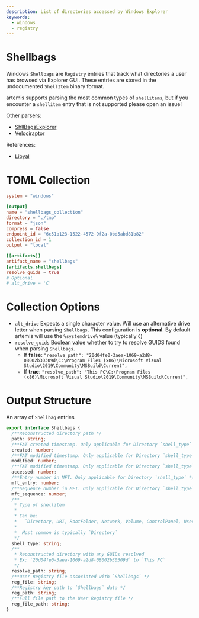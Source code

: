 ```yaml
---
description: List of directories accessed by Windows Explorer
keywords:
  - windows
  - registry
---
```


# Shellbags

Windows `Shellbags` are `Registry` entries that track what directories a user
has browsed via Explorer GUI. These entries are stored in the undocumented
`ShellItem` binary format.

artemis supports parsing the most common types of `shellitems`, but if you
encounter a `shellitem` entry that is not supported please open an issue!

Other parsers:

- [ShllBagsExplorer](https://ericzimmerman.github.io/)
- [Velociraptor](https://docs.velociraptor.app/artifact_references/pages/windows.forensics.shellbags/)

References:

- [Libyal](https://github.com/libyal/libfwsi/blob/main/documentation/Windows%20Shell%20Item%20format.asciidoc)

# TOML Collection

```toml
system = "windows"

[output]
name = "shellbags_collection"
directory = "./tmp"
format = "json"
compress = false
endpoint_id = "6c51b123-1522-4572-9f2a-0bd5abd81b82"
collection_id = 1
output = "local"

[[artifacts]]
artifact_name = "shellbags"
[artifacts.shellbags]
resolve_guids = true
# Optional
# alt_drive = 'C'
```

# Collection Options

- `alt_drive` Expects a single character value. Will use an alternative drive
  letter when parsing `Shellbags`. This configuration is **optional**. By
  default artemis will use the `%systemdrive%` value (typically `C`)
- `resolve_guids` Boolean value whether to try to resolve GUIDS found when
  parsing `Shellbags`.
  - If **false**:
    `"resolve_path": "20d04fe0-3aea-1069-a2d8-08002b30309d\C:\Program Files (x86)\Microsoft Visual Studio\2019\Community\MSBuild\Current",`
  - If **true**:
    `"resolve_path": "This PC\C:\Program Files (x86)\Microsoft Visual Studio\2019\Community\MSBuild\Current",`

# Output Structure

An array of `Shellbag` entries

```typescript
export interface Shellbags {
  /**Reconstructed directory path */
  path: string;
  /**FAT created timestamp. Only applicable for Directory `shell_type` */
  created: number;
  /**FAT modified timestamp. Only applicable for Directory `shell_type` */
  modified: number;
  /**FAT modified timestamp. Only applicable for Directory `shell_type` */
  accessed: number;
  /**Entry number in MFT. Only applicable for Directory `shell_type` */
  mft_entry: number;
  /**Sequence number in MFT. Only applicable for Directory `shell_type` */
  mft_sequence: number;
  /**
   * Type of shellitem
   *
   * Can be:
   *   `Directory, URI, RootFolder, Network, Volume, ControlPanel, UserPropertyView, Delegate, Variable, MTP, Unknown, History`
   *
   *  Most common is typically `Directory`
   */
  shell_type: string;
  /**
   * Reconstructed directory with any GUIDs resolved
   * Ex: `20d04fe0-3aea-1069-a2d8-08002b30309d` to `This PC`
   */
  resolve_path: string;
  /**User Registry file associated with `Shellbags` */
  reg_file: string;
  /**Registry key path to `Shellbags` data */
  reg_path: string;
  /**Full file path to the User Registry file */
  reg_file_path: string;
}
```
